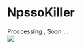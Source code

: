 # NpssoKiller
Proccessing , Soon ...
<br>
<img src="https://github.com/RustCompiler/NpssoKiller.png">

